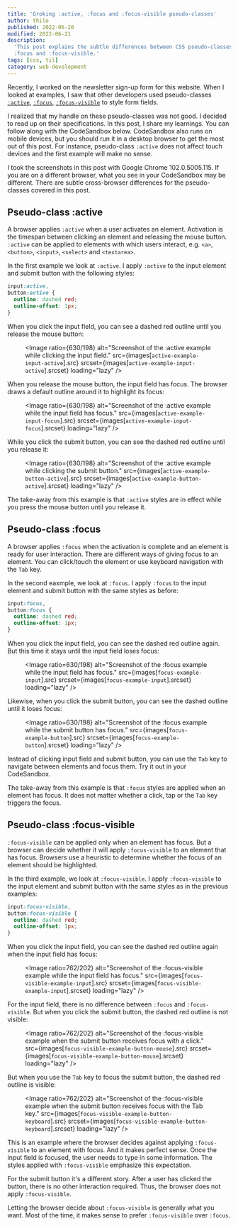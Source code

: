 ```yaml
---
title: 'Groking :active, :focus and :focus-visible pseudo-classes'
author: thilo
published: 2022-06-20
modified: 2022-06-21
description:
  'This post explains the subtle differences between CSS pseudo-classes :active,
  :focus and :focus-visible.'
tags: [css, til]
category: web-development
---
```


<script>
  import Image from '$lib/components/image.svelte';
  import Example from './_example-sandbox.svelte';

  // Provided by page endpoint.
  export let images;
</script>

Recently, I worked on the newsletter sign-up form for this website. When I
looked at examples, I saw that other developers used pseudo-classes
[`:active`](https://developer.mozilla.org/en-US/docs/Web/CSS/:active),
[`:focus`](https://developer.mozilla.org/en-US/docs/Web/CSS/:focus),
[`:focus-visible`](https://developer.mozilla.org/en-US/docs/Web/CSS/:focus-visible)
to style form fields.

I realized that my handle on these pseudo-classes was not good. I decided to
read up on their specifications. In this post, I share my learnings. You can
follow along with the CodeSandbox below. CodeSandbox also runs on mobile
devices, but you should run it in a desktop browser to get the most out of this
post. For instance, pseudo-class `:active` does not affect touch devices and the
first example will make no sense.

I took the screenshots in this post with Google Chrome 102.0.5005.115. If you
are on a different browser, what you see in your CodeSandbox may be different.
There are subtle cross-browser differences for the pseudo-classes covered in
this post.

<Example />

## Pseudo-class :active

A browser applies `:active` when a user activates an element. Activation is the
timespan between clicking an element and releasing the mouse button. `:active`
can be applied to elements with which users interact, e.g. `<a>`, `<button>`,
`<input>`, `<select>` and `<textarea>`.

In the first example we look at `:active`. I apply `:active` to the input
element and submit button with the following styles:

```css
input:active,
button:active {
  outline: dashed red;
  outline-offset: 1px;
}
```

When you click the input field, you can see a dashed red outline until you
release the mouse button:

<figure>

<Image ratio={630/198} alt="Screenshot of the :active example while clicking the
input field." src={images[`active-example-input-active`].src}
srcset={images[`active-example-input-active`].srcset} loading="lazy" />

</figure>

When you release the mouse button, the input field has focus. The browser draws
a default outline around it to highlight its focus:

<figure>

<Image ratio={630/198} alt="Screenshot of the :active example while the input
field has focus." src={images[`active-example-input-focus`].src}
srcset={images[`active-example-input-focus`].srcset} loading="lazy" />

</figure>

While you click the submit button, you can see the dashed red outline until you
release it:

<figure>

<Image ratio={630/198} alt="Screenshot of the :active example while clicking the
submit button." src={images[`active-example-button-active`].src}
srcset={images[`active-example-button-active`].srcset} loading="lazy" />

</figure>

The take-away from this example is that `:active` styles are in effect while you
press the mouse button until you release it.

## Pseudo-class :focus

A browser applies `:focus` when the activation is complete and an element is
ready for user interaction. There are different ways of giving focus to an
element. You can click/touch the element or use keyboard navigation with the
`Tab` key.

In the second eaxmple, we look at `:focus`. I apply `:focus` to the input
element and submit button with the same styles as before:

```css
input:focus,
button:focus {
  outline: dashed red;
  outline-offset: 1px;
}
```

When you click the input field, you can see the dashed red outline again. But
this time it stays until the input field loses focus:

<figure>

<Image ratio=630/198} alt="Screenshot of the :focus example while the input
field has focus." src={images[`focus-example-input`].src}
srcset={images[`focus-example-input`].srcset} loading="lazy" />

</figure>

Likewise, when you click the submit button, you can see the dashed outline until
it loses focus:

<figure>

<Image ratio=630/198} alt="Screenshot of the :focus example while the submit
button has focus." src={images[`focus-example-button`].src}
srcset={images[`focus-example-button`].srcset} loading="lazy" />

</figure>

Instead of clicking input field and submit button, you can use the `Tab` key to
navigate between elements and focus them. Try it out in your CodeSandbox.

The take-away from this example is that `:focus` styles are applied when an
element has focus. It does not matter whether a click, tap or the `Tab` key
triggers the focus.

## Pseudo-class :focus-visible

`:focus-visible` can be applied only when an element has focus. But a browser
can decide whether it will apply `:focus-visible` to an element that has focus.
Browsers use a heuristic to determine whether the focus of an element should be
highlighted.

In the third example, we look at `:focus-visible`. I apply `:focus-visible` to
the input element and submit button with the same styles as in the previous
examples:

```css
input:focus-visible,
button:focus-visible {
  outline: dashed red;
  outline-offset: 1px;
}
```

When you click the input field, you can see the dashed red outline again when
the input field has focus:

<figure>

<Image ratio=762/202} alt="Screenshot of the :focus-visible example while the
input field has focus." src={images[`focus-visible-example-input`].src}
srcset={images[`focus-visible-example-input`].srcset} loading="lazy" />

</figure>

For the input field, there is no difference between `:focus` and
`:focus-visible`. But when you click the submit button, the dashed red outline
is not visible:

<figure>

<Image ratio=762/202} alt="Screenshot of the :focus-visible example when the
submit button receives focus with a click."
src={images[`focus-visible-example-button-mouse`].src}
srcset={images[`focus-visible-example-button-mouse`].srcset} loading="lazy" />

</figure>

But when you use the `Tab` key to focus the submit button, the dashed red
outline is visible:

<figure>

<Image ratio=762/202} alt="Screenshot of the :focus-visible example when the
submit button receives focus with the Tab key."
src={images[`focus-visible-example-button-keyboard`].src}
srcset={images[`focus-visible-example-button-keyboard`].srcset} loading="lazy"
/>

</figure>

This is an example where the browser decides against applying `:focus-visible`
to an element with focus. And it makes perfect sense. Once the input field is
focused, the user needs to type in some information. The styles applied with
`:focus-visible` emphasize this expectation.

For the submit button it's a different story. After a user has clicked the
button, there is no other interaction required. Thus, the browser does not apply
`:focus-visible`.

Letting the browser decide about `:focus-visible` is generally what you want.
Most of the time, it makes sense to prefer `:focus-visible` over `:focus`.
